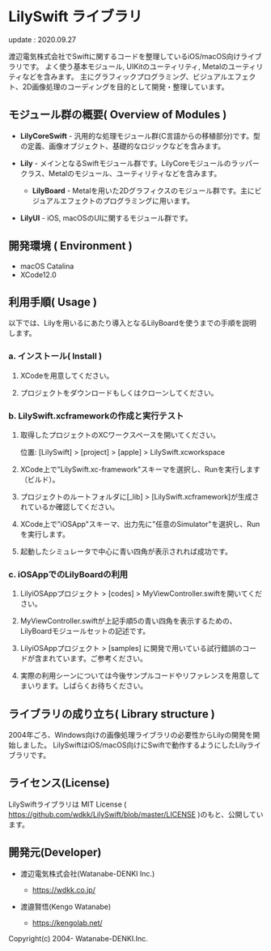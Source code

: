 LilySwift ライブラリ
=================

update : 2020.09.27

渡辺電気株式会社でSwiftに関するコードを整理しているiOS/macOS向けライブラリです。
よく使う基本モジュール, UIKitのユーティリティ, Metalのユーティリティなどを含みます。
主にグラフィックプログラミング、ビジュアルエフェクト、2D画像処理のコーディングを目的として開発・整理しています。



## モジュール群の概要( Overview of Modules )

* **LilyCoreSwift**  - 汎用的な処理モジュール群(C言語からの移植部分)です。型の定義、画像オブジェクト、基礎的なロジックなどを含みます。

* **Lily** -  メインとなるSwiftモジュール群です。LilyCoreモジュールのラッパークラス、Metalのモジュール、ユーティリティなどを含みます。

  * **LilyBoard** - Metalを用いた2Dグラフィクスのモジュール群です。主にビジュアルエフェクトのプログラミングに用います。
  
* **LilyUI** - iOS, macOSのUIに関するモジュール群です。




## 開発環境 ( Environment )

* macOS Catalina
* XCode12.0



## 利用手順( Usage )

以下では、Lilyを用いるにあたり導入となるLilyBoardを使うまでの手順を説明します。

### a. インストール( Install )

1. XCodeを用意してください。
  
2. プロジェクトをダウンロードもしくはクローンしてください。


### b. LilySwift.xcframeworkの作成と実行テスト

1. 取得したプロジェクトのXCワークスペースを開いてください。
  
   位置: [LilySwift] > [project] > [apple] > LilySwift.xcworkspace
    
2. XCode上で"LilySwift.xc-framework"スキーマを選択し、Runを実行します（ビルド）。
  
3. プロジェクトのルートフォルダに[_lib] > [LilySwift.xcframework]が生成されているか確認してください。
  
4. XCode上で"iOSApp"スキーマ、出力先に"任意のSimulator"を選択し、Runを実行します。
  
5. 起動したシミュレータで中心に青い四角が表示されれば成功です。


### c. iOSAppでのLilyBoardの利用

1. LilyiOSAppプロジェクト > [codes] > MyViewController.swiftを開いてください。
  
2. MyViewController.swiftが上記手順5の青い四角を表示するための、LilyBoardモジュールセットの記述です。
  
3. LilyiOSAppプロジェクト > [samples] に開発で用いている試行錯誤のコードが含まれています。ご参考ください。
  
4. 実際の利用シーンについては今後サンプルコードやリファレンスを用意してまいります。しばらくお待ちください。



## ライブラリの成り立ち( Library structure )

2004年ごろ、Windows向けの画像処理ライブラリの必要性からLilyの開発を開始しました。
LilySwiftはiOS/macOS向けにSwiftで動作するようにしたLilyライブラリです。



## ライセンス(License)

LilySwiftライブラリは MIT License ( https://github.com/wdkk/LilySwift/blob/master/LICENSE )のもと、公開しています。



## 開発元(Developer)

- 渡辺電気株式会社(Watanabe-DENKI Inc.)
　　
  - https://wdkk.co.jp/

- 渡邉賢悟(Kengo Watanabe)

  - https://kengolab.net/



Copyright(c) 2004- Watanabe-DENKI.Inc.
